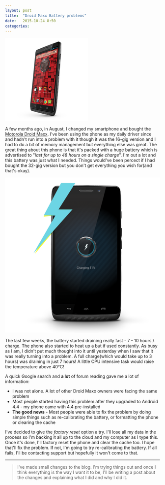 ```yaml
---
layout: post
title:  "Droid Maxx Battery problems"
date:   2015-10-24 8:50
categories:
---
```


![Droid Maxx](/../assets/droid-maxx.png)

A few months ago, in August, I changed my smartphone and bought the [Motorola Droid Maxx](http://www.motorola.com/us/smartphones/droid-maxx/m-droid-maxx.html). I've been using the phone as my daily driver since and hadn't run into a problem with it though it was the 16-gig version and I had to do a bit of memory management but everything else was great. The great thing about this phone is that it's packed with a huge battery which is advertised to "*last for up to 48 hours on a single charge*". I'm out a lot and this battery was just what I needed. Things would've been percect if I had bought the 32-gig version but you don't get everything you wish for(and that's okay).

![Droid Maxx Battery](/../assets/DroidMaxx1.png)

The last few weeks, the battery started draining really fast - 7 - 10 hours / charge. The phone also started to heat up a but if used constantly. As busy as I am, I didn't put much thought into it until yesterday when I saw that it was really turning into a problem. A full charge(which would take up to 3 hours) was draining in just 7 hours! A little CPU intensive task would raise the temperature above 40°C!

A quick Google search and **a lot** of forum reading gave me a lot of information:

 - I was not alone. A lot of other Droid Maxx owners were facing the same problem
 - Most people started having this problem after they upgraded to Android 4.4 - my phone came with 4.4 pre-installed
 - **The good news** - Most people were able to fix the problem by doing simple things such as re-calibrating the battery, or formatting the phone or clearing the cache

I've decided to give the *factory reset* option a try. I'll lose all my data in the process so I'm backing it all up to the cloud and my computer as I type this. Once it's done, I'll factory reset the phone and clear the cache too. I hope that'll fix the problem. If not, I'm going to try re-calibrating the battery. If all fails, I'll be contacting support but hopefully it won't come to that.


----------
> I've made small changes to the blog. I'm trying things out and once I think everything is the way I want it to be, I'll be writing a post about the changes and explaining what I did and why I did it.
